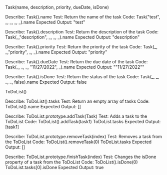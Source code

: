 Task(name, description, priority, dueDate, isDone)

Describe: Task().name
Test: Return the name of the task
Code: Task("test", _, _, _, _).name
Expected Output: "test"

Describe: Task().description
Test: Return the description of the task
Code: Task(_,"description", _, _, _).name
Expected Output: "description"

Describe: Task().priority
Test: Return the priority of the task
Code: Task(_, _,"priority", _, _).name
Expected Output: "priority"

Describe: Task().dueDate
Test: Return the due date of the task
Code: Task(_, _, _, "11/27/2022", _).name
Expected Output: ""11/27/2022""

Describe: Task().isDone
Test: Return the status of the task
Code: Task(_, _, _, _, false).name
Expected Output: false


ToDoList()

Describe: ToDoList().tasks
Test: Return an empty array of tasks
Code: ToDoList().name
Expected Output: []

Describe: ToDoList.prototype.addTask(Task)
Test: Adds a task to the ToDoList
Code: ToDoList().addTask(task1)
      ToDoList.tasks
Expected Output: [task1]

Describe: ToDoList.prototype.removeTask(index)
Test: Removes a task from the ToDoList
Code: ToDoList().removeTask(0)
      ToDoList.tasks
Expected Output: []

Describe: ToDoList.prototype.finishTask(index)
Test: Changes the isDone property of a task from the ToDoList
Code: ToDoList().isDone(0)
      ToDoList.tasks[0].isDone
Expected Output: true